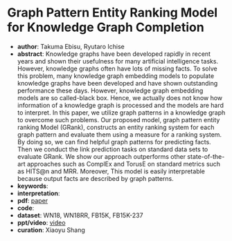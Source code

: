 # Graph Pattern Entity Ranking Model for Knowledge Graph Completion
* **author**: Takuma Ebisu, Ryutaro Ichise
* **abstract**: Knowledge graphs have been developed rapidly in recent years and shown their usefulness for many artificial intelligence tasks. However, knowledge graphs often have lots of missing facts. To solve this problem, many knowledge graph embedding models to populate knowledge graphs have been developed and have shown outstanding performance these days. However, knowledge graph embedding models are so called-black box. Hence, we actually does not know how information of a knowledge graph is processed and the models are hard to interpret. In this paper, we utilize graph patterns in a knowledge graph to overcome such problems. Our proposed model, graph pattern entity ranking Model (GRank), constructs an entity ranking system for each graph pattern and evaluate them using a measure for a ranking system. By doing so, we can find helpful graph patterns for predicting facts. Then we conduct the link prediction tasks on standard data sets to evaluate GRank. We show our approach outperforms other state-of-the-art approaches such as ComplEx and TorusE on standard metrics such as HITS@n and MRR. Moreover, This model is easily interpretable because output facts are described by graph patterns.
* **keywords**: 
* **interpretation**: 
* **pdf**: [paper](https://www.aclweb.org/anthology/N19-1104.pdf)
* **code**: 
* **dataset**: WN18, WN18RR, FB15K, FB15K-237
* **ppt/video**: [video](https://vimeo.com/353483121)
* **curation**: Xiaoyu Shang
